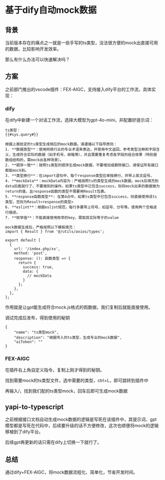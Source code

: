# 基于dify自动mock数据



## 背景

当前版本存在的痛点之一就是一些手写的ts类型，没法很方便的mock出直接可用的数据，比较影响开发效率。

那么有什么办法可以快速解决吗？



## 方案

之前部门推出的vscode插件：FEX-AIGC，支持接入dify平台的工作流，具体实现：



### dify

在dify中新建一个对话工作流，选择大模型为gpt-4o-mini，并配置好提示词：

```
ts类型：
{{#sys.query#}}

根据上面给定的ts类型生成相应的mock数据。请遵循以下指导原则：
1. **数据类型**：使用网络行业的专业术语来表达，并使用中文返回。参考类型注释和字段含义，生成符合实际的数据（如手机号、邮箱等），并且需要重复考虑各字段的组合效果（特别是数组结构的，需mock出各种场景）。
2. **顺序一致**：按照ts类型的顺序生成mock数据，不要增加或删除接口，请保证所有接口都能mock到。
3. **类型换行**：在import语句中，每个response类型应单独换行，并带上英文逗号。
4. **mockData**：mockData内容为：严格按照ts的类型生成的mock数据。mock后填充到data后面就行了，不要做别的操作。如果ts类型中已包含success，则将mock出来的数据做为return的值，且response函数的类型不需要用Result包裹。
5. **response函数类型**: 在第4点中，如果ts类型中已包含success，则直接使用该ts类型，否则为Result<response的类型>
6. **eslint**：根据eslint规范，每行多要带上符号，如逗号、分号等。使用两个空格进行缩进。
7. **枚举值**：不能直接使用枚举的key，需取其实际等于的value
          
mock数据生成后，严格按照以下模板填充：
import { Result } from '@/utils/axios/types';

export default [
  {
    url: '/index.php/xx',
    method: 'post',
    response: (): 函数类型 => {
      return {
        success: true,
        data: {
          // mockData
        }
      };
    },
  },
];
```



作用就是让gpt能生成符合mock.js格式的假数据，我们复制后就能直接使用。



调试完成后发布，得到使用的秘钥

```
{
    "name": "ts类型mock",
    "description": "根据传入的ts类型，生成专业的mock数据",
    "aiToken": ""
}
```



### FEX-AIGC

在插件右上角自定义指令，复制上刚才得到的秘钥。

找到需要mock的ts类型文件，选中需要的类型，ctrl+L，即可跳转到插件中

再输入/，找到我们配的ts类型mock，回车后即可生成mock数据





## yapi-to-typescript

之前根据接口文档自动生成mock数据的逻辑是写死在该插件中，其提示词、gpt模型都是写死在代码中，后续要升级的话不方便修改，这次也顺便将mock的逻辑移植到了dify平台。

后续gpt再更新的话只需在dify上切换一下就行了。



## 总结

通过dify+FEX-AIGC，将mock数据流程化、简单化，节省开发时间。